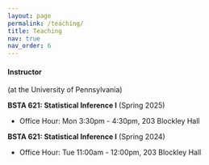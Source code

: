 ```yaml
---
layout: page
permalink: /teaching/
title: Teaching
nav: true
nav_order: 6
---
```


#### __Instructor__
(at the University of Pennsylvania)

__BSTA 621: Statistical Inference I__ (Spring 2025)
- Office Hour: Mon 3:30pm - 4:30pm, 203 Blockley Hall

__BSTA 621: Statistical Inference I__ (Spring 2024)
- Office Hour: Tue 11:00am - 12:00pm, 203 Blockley Hall



